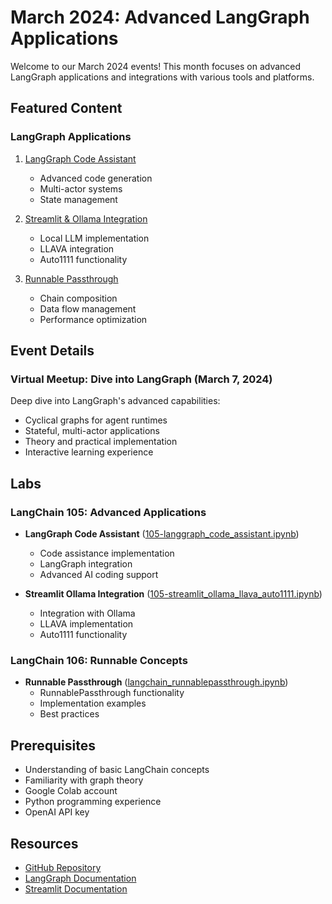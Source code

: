 # March 2024: Advanced LangGraph Applications

Welcome to our March 2024 events! This month focuses on advanced LangGraph applications and integrations with various tools and platforms.

## Featured Content

### LangGraph Applications
1. [LangGraph Code Assistant](code-assistant)
   - Advanced code generation
   - Multi-actor systems
   - State management

2. [Streamlit & Ollama Integration](streamlit-ollama)
   - Local LLM implementation
   - LLAVA integration
   - Auto1111 functionality

3. [Runnable Passthrough](runnable-passthrough)
   - Chain composition
   - Data flow management
   - Performance optimization

## Event Details

### Virtual Meetup: Dive into LangGraph (March 7, 2024)
Deep dive into LangGraph's advanced capabilities:
- Cyclical graphs for agent runtimes
- Stateful, multi-actor applications
- Theory and practical implementation
- Interactive learning experience

## Labs

### LangChain 105: Advanced Applications
- **LangGraph Code Assistant** ([105-langgraph_code_assistant.ipynb](https://github.com/aimug-org/austin_langchain/blob/main/labs/LangChain_105/105-langgraph_code_assistant.ipynb))
  - Code assistance implementation
  - LangGraph integration
  - Advanced AI coding support

- **Streamlit Ollama Integration** ([105-streamlit_ollama_llava_auto1111.ipynb](https://github.com/aimug-org/austin_langchain/blob/main/labs/LangChain_105/105-streamlit_ollama_llava_auto1111.ipynb))
  - Integration with Ollama
  - LLAVA implementation
  - Auto1111 functionality

### LangChain 106: Runnable Concepts
- **Runnable Passthrough** ([langchain_runnablepassthrough.ipynb](https://github.com/aimug-org/austin_langchain/blob/main/labs/LangChain_106/langchain_runnablepassthrough.ipynb))
  - RunnablePassthrough functionality
  - Implementation examples
  - Best practices

## Prerequisites
- Understanding of basic LangChain concepts
- Familiarity with graph theory
- Google Colab account
- Python programming experience
- OpenAI API key

## Resources
- [GitHub Repository](https://github.com/aimug-org/austin_langchain)
- [LangGraph Documentation](https://python.langchain.com/docs/langgraph)
- [Streamlit Documentation](https://docs.streamlit.io)
